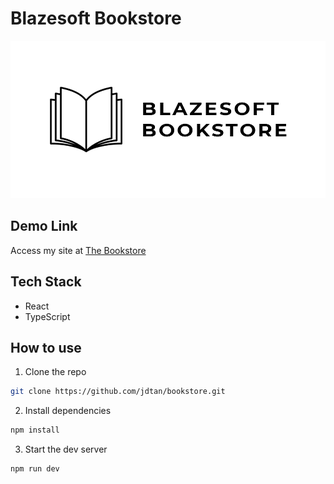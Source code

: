 # Blazesoft Bookstore

<div align="center">
  <img src="./public/logo-text.png" alt="blazesoft bookstore" width="600">
</div>

## Demo Link

Access my site at [The Bookstore](https://jdtan.github.io/bookstore/)

## Tech Stack

- React
- TypeScript

## How to use

1. Clone the repo

```bash
git clone https://github.com/jdtan/bookstore.git
```

2. Install dependencies

```bash
npm install
```

3. Start the dev server

```bash
npm run dev
```
